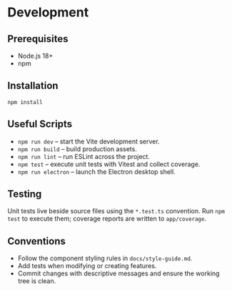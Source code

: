 # Development

## Prerequisites
- Node.js 18+
- npm

## Installation
```
npm install
```

## Useful Scripts
- `npm run dev` – start the Vite development server.
- `npm run build` – build production assets.
- `npm run lint` – run ESLint across the project.
- `npm test` – execute unit tests with Vitest and collect coverage.
- `npm run electron` – launch the Electron desktop shell.

## Testing
Unit tests live beside source files using the `*.test.ts` convention. Run `npm test` to execute them; coverage reports are written to `app/coverage`.

## Conventions
- Follow the component styling rules in `docs/style-guide.md`.
- Add tests when modifying or creating features.
- Commit changes with descriptive messages and ensure the working tree is clean.

